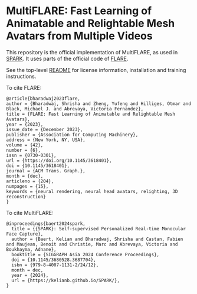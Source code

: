# MultiFLARE: Fast Learning of Animatable and Relightable Mesh Avatars from Multiple Videos

This repository is the official implementation of MultiFLARE, as used in [SPARK](https://kelianb.github.io/SPARK/). It uses parts of the official code of [FLARE](https://flare.is.tue.mpg.de/).

See the top-level [README](../README.md) for license information, installation and training instructions.

To cite FLARE:
```
@article{bharadwaj2023flare,
author = {Bharadwaj, Shrisha and Zheng, Yufeng and Hilliges, Otmar and Black, Michael J. and Abrevaya, Victoria Fernandez},
title = {FLARE: Fast Learning of Animatable and Relightable Mesh Avatars},
year = {2023},
issue_date = {December 2023},
publisher = {Association for Computing Machinery},
address = {New York, NY, USA},
volume = {42},
number = {6},
issn = {0730-0301},
url = {https://doi.org/10.1145/3618401},
doi = {10.1145/3618401},
journal = {ACM Trans. Graph.},
month = {dec},
articleno = {204},
numpages = {15},
keywords = {neural rendering, neural head avatars, relighting, 3D reconstruction}
}
```

To cite MultiFLARE:
```
@inproceedings{baert2024spark,
  title = {{SPARK}: Self-supervised Personalized Real-time Monocular Face Capture},
  author = {Baert, Kelian and Bharadwaj, Shrisha and Castan, Fabien and Maujean, Benoit and Christie, Marc and Abrevaya, Victoria and Boukhayma, Adnane},
  booktitle = {SIGGRAPH Asia 2024 Conference Proceedings},
  doi = {10.1145/3680528.3687704},
  isbn = {979-8-4007-1131-2/24/12},
  month = dec,
  year = {2024},
  url = {https://kelianb.github.io/SPARK/},
}
```
